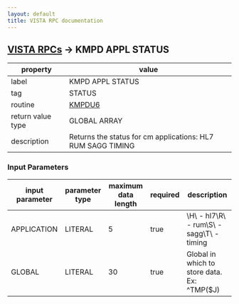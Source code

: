 ```yaml
---
layout: default
title: VISTA RPC documentation
---
```




## [VISTA RPCs](TableOfContent.md) &#8594; KMPD APPL STATUS 

 property | value 
--- | --- 
 label | KMPD APPL STATUS
 tag | STATUS
 routine | [KMPDU6](http://code.osehra.org/dox/Routine_KMPDU6_source.html)
 return value type | GLOBAL ARRAY
 description | Returns the status for cm applications: HL7                                        RUM                                        SAGG                                        TIMING

### Input Parameters

| input parameter | parameter type | maximum data length | required | description | 
| --- | --- | --- | --- | --- | 
| APPLICATION | LITERAL | 5 | true | \H\ - hl7\R\ - rum\S\ - sagg\T\ - timing | 
| GLOBAL | LITERAL | 30 | true | Global in which to store data.  Ex: ^TMP($J) | 